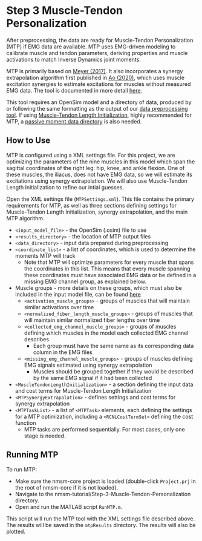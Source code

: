 # Step 3 Muscle-Tendon Personalization

After preprocessing, the data are ready for Muscle-Tendon Personalization (MTP) if EMG data are available. MTP uses EMG-driven modeling to calibrate muscle and tendon parameters, deriving properties and muscle activations to match Inverse Dynamics joint moments.

MTP is primarily based on [Meyer (2017)](https://rcnl.rice.edu/PDFs/po2017.pdf). It also incorporates a synergy extrapolation algorithm first published in [Ao (2020)](https://rcnl.rice.edu/PDFs/fcn2020a.pdf), which uses muscle excitation synergies to estimate excitations for muscles without measured EMG data. The tool is documented in more detail [here](https://nmsm.rice.edu/model-personalization/muscle-tendon-personalization/).

This tool requires an OpenSim model and a directory of data, produced by or following the same formatting as the output of our [data preprocessing tool](https://nmsm.rice.edu/model-personalization/data-preprocessing/). If using [Muscle-Tendon Length Initialization](https://nmsm.rice.edu/model-personalization/muscle-tendon-length-initialization/), highly recommended for MTP, a [passive moment data directory](https://nmsm.rice.edu/model-personalization/muscle-tendon-length-initialization/#input-files) is also needed.

## How to Use

MTP is configured using a XML settings file. For this project, we are optimizing the parameters of the nine muscles in this model which span the sagittal coordinates of the right leg: hip, knee, and ankle flexion. One of these muscles, the iliacus, does not have EMG data, so we will estimate its excitations using synergy extrapolation. We will also use Muscle-Tendon Length Initialization to refine our intial guesses.

Open the XML settings file (`MTPSettings.xml`). This file contains the primary requirements for MTP, as well as three sections defining settings for Muscle-Tendon Length Initialization, synergy extrapolation, and the main MTP algorithm.

- `<input_model_file>` - the OpenSim (.osim) file to use
- `<results_directory>` - the location of MTP output files
- `<data_directory>` - input data prepared during preprocessing
- `<coordinate_list>` - a list of coordinates, which is used to determine the moments MTP will track
    - Note that MTP will optimize parameters for every muscle that spans the coordinates in this list. This means that every muscle spanning these coordinates must have associated EMG data or be defined in a missing EMG channel group, as explained below.
- Muscle groups - more details on these groups, which must also be included in the input model file, can be found [here](https://nmsm.rice.edu/preparing-to-use-nmsm-pipeline/model-requirements/#muscle-tendon-personalization)
    - `<activation_muscle_groups>` - groups of muscles that will maintain similar activations over time
    - `<normalized_fiber_length_muscle_groups>` - groups of muscles that will maintain similar normalized fiber lengths over time
    - `<collected_emg_channel_muscle_groups>` - groups of muscles defining which muscles in the model each collected EMG channel describes
        - Each group must have the same name as its corresponding data column in the EMG files
    - `<missing_emg_channel_muscle_groups>` - groups of muscles defining EMG signals estimated using synergy extrapolation
        - Muscles should be grouped together if they would be described by the same EMG signal if it had been collected
- `<MuscleTendonLengthInitialization>` - a section defining the input data and cost terms for Muscle-Tendon Length Initialization
- `<MTPSynergyExtrapolation>` - defines settings and cost terms for synergy extrapolation
- `<MTPTaskList>` - a list of `<MTPTask>` elements, each defining the settings for a MTP optimization, including a `<RCNLCostTermSet>` defining the cost function
    - MTP tasks are performed sequentially. For most cases, only one stage is needed.

## Running MTP

To run MTP:

- Make sure the nmsm-core project is loaded (double-click `Project.prj` in the root of nmsm-core if it is not loaded).
- Navigate to the nmsm-tutorial/Step-3-Muscle-Tendon-Personalization directory.
- Open and run the MATLAB script `RunMTP.m`.

This script will run the MTP tool with the XML settings file described above. The results will be saved in the `mtpResults` directory. The results will also be plotted.
